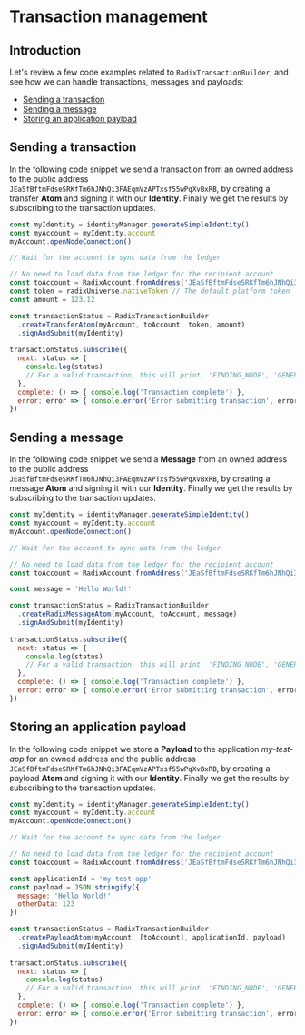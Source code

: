 # Transaction management

## Introduction

Let's review a few code examples related to `RadixTransactionBuilder`, and see how we can handle transactions, messages and payloads:

* [Sending a transaction](https://docs.radixdlt.com/alpha/developer/javascript-client-library-guide/code-examples#sending-a-transaction)
* [Sending a message](https://docs.radixdlt.com/alpha/developer/javascript-client-library-guide/code-examples#sending-a-message)
* [Storing an application payload](https://docs.radixdlt.com/alpha/developer/javascript-client-library-guide/code-examples#storing-an-application-payload)

## Sending a transaction

In the following code snippet we send a transaction from an owned address to the public address `JEaSfBftmFdseSRKfTm6hJNhQi3FAEqmVzAPTxsf55wPqXvBxRB`, by creating a transfer **Atom** and signing it with our **Identity**. Finally we get the results by subscribing to the transaction updates.

```javascript
const myIdentity = identityManager.generateSimpleIdentity()
const myAccount = myIdentity.account
myAccount.openNodeConnection()

// Wait for the account to sync data from the ledger

// No need to load data from the ledger for the recipient account
const toAccount = RadixAccount.fromAddress('JEaSfBftmFdseSRKfTm6hJNhQi3FAEqmVzAPTxsf55wPqXvBxRB', true)
const token = radixUniverse.nativeToken // The default platform token
const amount = 123.12

const transactionStatus = RadixTransactionBuilder
  .createTransferAtom(myAccount, toAccount, token, amount)
  .signAndSubmit(myIdentity)
                    
transactionStatus.subscribe({
  next: status => {
    console.log(status) 
    // For a valid transaction, this will print, 'FINDING_NODE', 'GENERATING_POW', 'SIGNING', 'STORE', 'STORED'
  },
  complete: () => { console.log('Transaction complete') },
  error: error => { console.error('Error submitting transaction', error) }
})
```

## Sending a message

In the following code snippet we send a **Message** from an owned address to the public address `JEaSfBftmFdseSRKfTm6hJNhQi3FAEqmVzAPTxsf55wPqXvBxRB`, by creating a message **Atom** and signing it with our **Identity**. Finally we get the results by subscribing to the transaction updates.

```javascript
const myIdentity = identityManager.generateSimpleIdentity()
const myAccount = myIdentity.account
myAccount.openNodeConnection()

// Wait for the account to sync data from the ledger

// No need to load data from the ledger for the recipient account
const toAccount = RadixAccount.fromAddress('JEaSfBftmFdseSRKfTm6hJNhQi3FAEqmVzAPTxsf55wPqXvBxRB', true)

const message = 'Hello World!'

const transactionStatus = RadixTransactionBuilder
  .createRadixMessageAtom(myAccount, toAccount, message)
  .signAndSubmit(myIdentity)
                    
transactionStatus.subscribe({
  next: status => {
    console.log(status) 
    // For a valid transaction, this will print, 'FINDING_NODE', 'GENERATING_POW', 'SIGNING', 'STORE', 'STORED'
  },
  complete: () => { console.log('Transaction complete') },
  error: error => { console.error('Error submitting transaction', error) }
})
```

## Storing an application payload

In the following code snippet we store a **Payload** to the application _my-test-app_ for an owned address and the public address `JEaSfBftmFdseSRKfTm6hJNhQi3FAEqmVzAPTxsf55wPqXvBxRB`, by creating a payload **Atom** and signing it with our **Identity**. Finally we get the results by subscribing to the transaction updates.

```javascript
const myIdentity = identityManager.generateSimpleIdentity()
const myAccount = myIdentity.account
myAccount.openNodeConnection()

// Wait for the account to sync data from the ledger

// No need to load data from the ledger for the recipient account
const toAccount = RadixAccount.fromAddress('JEaSfBftmFdseSRKfTm6hJNhQi3FAEqmVzAPTxsf55wPqXvBxRB', true)

const applicationId = 'my-test-app'
const payload = JSON.stringify({
  message: 'Hello World!',
  otherData: 123
})

const transactionStatus = RadixTransactionBuilder
  .createPayloadAtom(myAccount, [toAccount], applicationId, payload)
  .signAndSubmit(myIdentity)
                    
transactionStatus.subscribe({
  next: status => {
    console.log(status) 
    // For a valid transaction, this will print, 'FINDING_NODE', 'GENERATING_POW', 'SIGNING', 'STORE', 'STORED'
  },
  complete: () => { console.log('Transaction complete') },
  error: error => { console.error('Error submitting transaction', error) }
})
```

